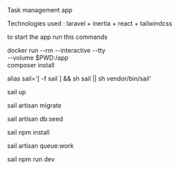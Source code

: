 Task management app 

Technologies used :
 laravel + inertia + react + tailwindcss 

 to start the app run this commands

docker run --rm --interactive --tty \
--volume $PWD:/app \
composer install

alias sail='[ -f sail ] && sh sail || sh vendor/bin/sail'

sail up

sail artisan migrate

sail artisan db:seed

sail npm install

sail artisan queue:work

sail npm run dev
